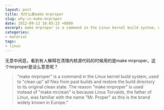 ```yaml
---
layout: post
title: 为什么是make mrproper
slug: why-is-make-mrproper
date: 2012-09-12 16:05:22 +0800
excerpt: make mrproper is a command in the Linux kernel build system, used to clean up all files from past builds and restore the build directory to its original clean state. The reason make mrproper is used instead of make mrclean is because Linus Torvalds, the father of Linux, was familiar with the name Mr. Proper as this is the brand widely known in Europe.
categories:
- material
tags:
- linux
---
```


无意中闲逛，看到有人解释在清理内核源代码的时候用的是make mrproper，这个mrproper是设么意思呢？

> "make mrproper" is a command in the Linux kernel build system, used to "clean up" all files from past builds and restore the build directory to its original clean state. The reason "make mrproper" is used instead of "make mrclean" is because Linus Torvalds, the father of Linux, was familiar with the name "Mr. Proper" as this is the brand widely known in Europe."



